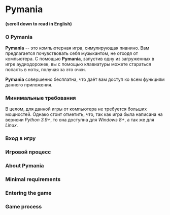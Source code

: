 # **Pymania**

#### (scroll down to read in English)

### О **Pymania**

**Pymania** -- это компьютерная игра, симулирующая пианино. Вам предлагается почувствовать себя музыкантом, не отходя от компьютера. С помощью **Pymania**, запустив одну из загруженных в игре аудиодорожек, вы с помощью клавиатуры можете стараться попасть в ноты, получая за это очки.

**Pymania** совершенно бесплатна, что даёт вам доступ ко всем функциям данного приложения.

### Минимальные требования

В целом, для данной игры от компьютера не требуется больших мощностей. Однако стоит отметить, что, так как игра была написана на верисии *Python 3.9+*, то она доступна для *Windows 8+*, а так же для *Linux*.

### Вход в игру

### Игровой процесс

### About **Pymania**

### Minimal requirements

### Entering the game

### Game process


